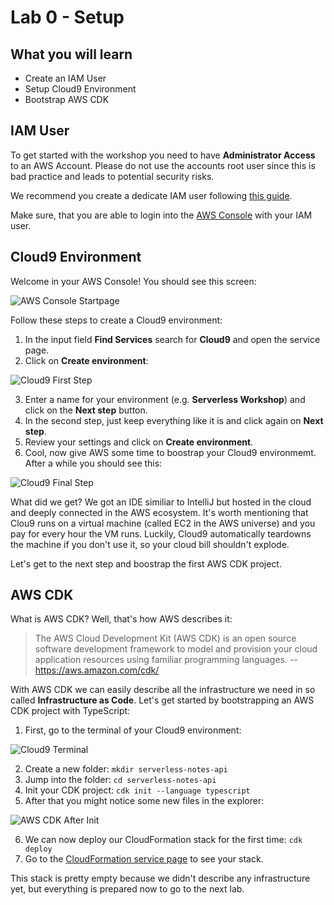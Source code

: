 # Lab 0 - Setup

## What you will learn

- Create an IAM User
- Setup Cloud9 Environment
- Bootstrap AWS CDK

## IAM User

To get started with the workshop you need to have **Administrator Access** to an AWS Account. Please do not use the accounts root user since this is bad practice and leads to potential security risks.

We recommend you create a dedicate IAM user following [this guide](https://docs.aws.amazon.com/IAM/latest/UserGuide/getting-started_create-admin-group.html).

Make sure, that you are able to login into the [AWS Console](https://console.aws.amazon.com/) with your IAM user.

## Cloud9 Environment

Welcome in your AWS Console! You should see this screen:

![AWS Console Startpage](/_media/lab0/aws_console_startpage.png)

Follow these steps to create a Cloud9 environment:

1. In the input field **Find Services** search for **Cloud9** and open the service page.
2. Click on **Create environment**:

![Cloud9 First Step](/_media/lab0/cloud9_step1.png)

3. Enter a name for your environment (e.g. **Serverless Workshop**) and click on the **Next step** button.
4. In the second step, just keep everything like it is and click again on **Next step**.
5. Review your settings and click on **Create environment**.
6. Cool, now give AWS some time to boostrap your Cloud9 environmemt. After a while you should see this: 

![Cloud9 Final Step](/_media/lab0/cloud9_final_step.png)

What did we get? We got an IDE similiar to IntelliJ but hosted in the cloud and deeply connected in the AWS ecosystem. It's worth mentioning that Clou9 runs on a virtual machine (called EC2 in the AWS universe) and you pay for every hour the VM runs. Luckily, Cloud9 automatically teardowns the machine if you don't use it, so your cloud bill shouldn't explode.

Let's get to the next step and boostrap the first AWS CDK project.

## AWS CDK

What is AWS CDK? Well, that's how AWS describes it:

> The AWS Cloud Development Kit (AWS CDK) is an open source software development framework to model and provision your cloud application resources using familiar programming languages.
-- https://aws.amazon.com/cdk/

With AWS CDK we can easily describe all the infrastructure we need in so called **Infrastructure as Code**. Let's get started by bootstrapping an AWS CDK project with TypeScript:

1. First, go to the terminal of your Cloud9 environment:

![Cloud9 Terminal](/_media/lab0/aws_cdk_terminal.png)

2. Create a new folder: `mkdir serverless-notes-api`
3. Jump into the folder: `cd serverless-notes-api`
4. Init your CDK project: `cdk init --language typescript`
5. After that you might notice some new files in the explorer:

![AWS CDK After Init](/_media/lab0/aws_cdk_after_init.png)

6. We can now deploy our CloudFormation stack for the first time: `cdk deploy`
7. Go to the [CloudFormation service page](http://console.aws.amazon.com/cloudformation) to see your stack.

This stack is pretty empty because we didn't describe any infrastructure yet, but everything is prepared now to go to the next lab.
